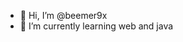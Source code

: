 - 👋 Hi, I’m @beemer9x
- 🌱 I’m currently learning web and java 

<!---
beemer9x/beemer9x is a ✨ special ✨ repository because its `README.md` (this file) appears on your GitHub profile.
You can click the Preview link to take a look at your changes.
--->
